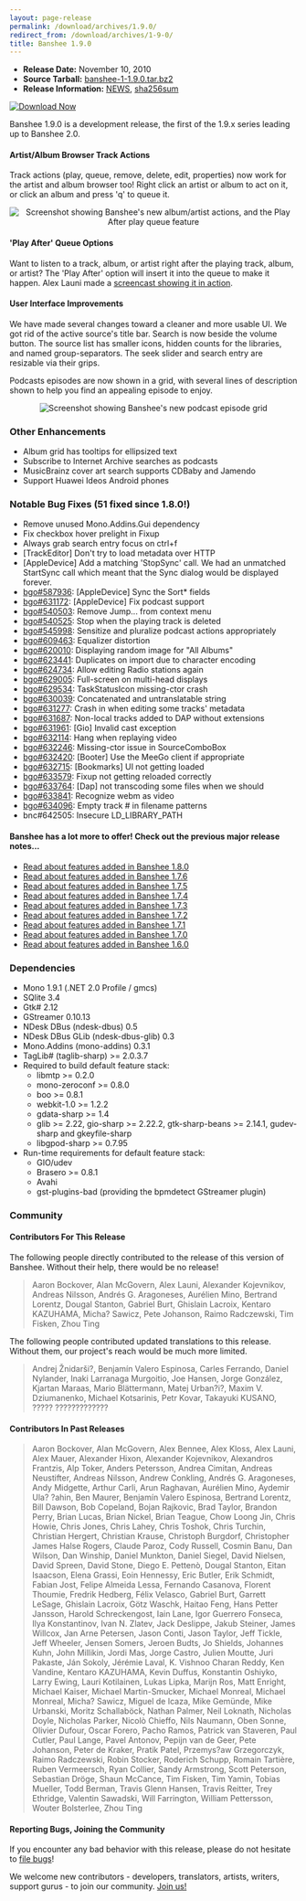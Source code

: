 ```yaml
---
layout: page-release
permalink: /download/archives/1.9.0/
redirect_from: /download/archives/1-9-0/
title: Banshee 1.9.0
---
```


  * **Release Date:** November 10, 2010
  * **Source Tarball:** [banshee-1-1.9.0.tar.bz2](http://download.banshee-project.org/banshee/unstable/1.9.0/banshee-1-1.9.0.tar.bz2)
  * **Release Information:**
[NEWS](http://download.banshee-project.org/banshee/unstable/1.9.0/banshee-1-1.9.0.news),
[sha256sum](http://download.banshee-project.org/banshee/unstable/1.9.0/banshee-1-1.9.0.sha256sum)

[![Download Now](/images/download-button.png)](/download)

Banshee 1.9.0 is a development release, the first of the 1.9.x series
leading up to Banshee 2.0.

####  Artist/Album Browser Track Actions

Track actions (play, queue, remove, delete, edit, properties)
now work for the artist and album browser too!  Right click an
artist or album to act on it, or click an album and press 'q' to
queue it.

<center><img src="/images/shots/banshee-190-track-actions.png" alt="Screenshot showing Banshee's new album/artist actions, and the Play After play queue feature"></center>

####  'Play After' Queue Options

Want to listen to a track, album, or artist right after the playing
track, album, or artist?  The 'Play After' option will insert it
into the queue to make it happen.  Alex Launi made a [screencast showing it in action](http://www.lamalex.net/2010/10/new-for-rocktober-the-best-feature-ever/).

####  User Interface Improvements

We have made several changes toward a cleaner and more usable UI.
We got rid of the active source's title bar.  Search is now beside
the volume button.  The source list has smaller icons, hidden
counts for the libraries, and named group-separators.  The seek
slider and search entry are resizable via their grips.

Podcasts episodes are now shown in a grid, with several lines of
description shown to help you find an appealing episode to enjoy.

<center><img src="/images/shots/banshee-190-podcasts.png" alt="Screenshot showing Banshee's new podcast episode grid"></center>

### Other Enhancements

  * Album grid has tooltips for ellipsized text
  * Subscribe to Internet Archive searches as podcasts
  * MusicBrainz cover art search supports CDBaby and Jamendo
  * Support Huawei Ideos Android phones

### Notable Bug Fixes (51 fixed since 1.8.0!)

  * Remove unused Mono.Addins.Gui dependency
  * Fix checkbox hover prelight in Fixup
  * Always grab search entry focus on ctrl+f
  * [TrackEditor] Don't try to load metadata over HTTP
  * [AppleDevice] Add a matching 'StopSync' call.  We had an unmatched StartSync call which meant that the Sync dialog would be displayed forever.
  * [bgo#587936](http://bugzilla.gnome.org/show_bug.cgi?id=587936): [AppleDevice] Sync the Sort* fields
  * [bgo#631172](http://bugzilla.gnome.org/show_bug.cgi?id=631172): [AppleDevice] Fix podcast support
  * [bgo#540503](http://bugzilla.gnome.org/show_bug.cgi?id=540503): Remove Jump... from context menu
  * [bgo#540525](http://bugzilla.gnome.org/show_bug.cgi?id=540525): Stop when the playing track is deleted
  * [bgo#545998](http://bugzilla.gnome.org/show_bug.cgi?id=545998): Sensitize and pluralize podcast actions appropriately
  * [bgo#609463](http://bugzilla.gnome.org/show_bug.cgi?id=609463): Equalizer distortion
  * [bgo#620010](http://bugzilla.gnome.org/show_bug.cgi?id=620010): Displaying random image for "All Albums"
  * [bgo#623441](http://bugzilla.gnome.org/show_bug.cgi?id=623441): Duplicates on import due to character encoding
  * [bgo#624734](http://bugzilla.gnome.org/show_bug.cgi?id=624734): Allow editing Radio stations again
  * [bgo#629005](http://bugzilla.gnome.org/show_bug.cgi?id=629005): Full-screen on multi-head displays
  * [bgo#629534](http://bugzilla.gnome.org/show_bug.cgi?id=629534): TaskStatusIcon missing-ctor crash
  * [bgo#630039](http://bugzilla.gnome.org/show_bug.cgi?id=630039): Concatenated and untranslatable string
  * [bgo#631277](http://bugzilla.gnome.org/show_bug.cgi?id=631277): Crash in when editing some tracks' metadata
  * [bgo#631687](http://bugzilla.gnome.org/show_bug.cgi?id=631687): Non-local tracks added to DAP without extensions
  * [bgo#631961](http://bugzilla.gnome.org/show_bug.cgi?id=631961): [Gio] Invalid cast exception
  * [bgo#632114](http://bugzilla.gnome.org/show_bug.cgi?id=632114): Hang when replaying video
  * [bgo#632246](http://bugzilla.gnome.org/show_bug.cgi?id=632246): Missing-ctor issue in SourceComboBox
  * [bgo#632420](http://bugzilla.gnome.org/show_bug.cgi?id=632420): [Booter] Use the MeeGo client if appropriate
  * [bgo#632715](http://bugzilla.gnome.org/show_bug.cgi?id=632715): [Bookmarks] UI not getting loaded
  * [bgo#633579](http://bugzilla.gnome.org/show_bug.cgi?id=633579): Fixup not getting reloaded correctly
  * [bgo#633764](http://bugzilla.gnome.org/show_bug.cgi?id=633764): [Dap] not transcoding some files when we should
  * [bgo#633841](http://bugzilla.gnome.org/show_bug.cgi?id=633841): Recognize webm as video
  * [bgo#634096](http://bugzilla.gnome.org/show_bug.cgi?id=634096): Empty track # in filename patterns
  * bnc#642505: Insecure LD_LIBRARY_PATH

#### Banshee has a lot more to offer! Check out the previous major release notes...

  * [Read about features added in Banshee 1.8.0](/download/archives/1.8.0)
  * [Read about features added in Banshee 1.7.6](/download/archives/1.7.6)
  * [Read about features added in Banshee 1.7.5](/download/archives/1.7.5)
  * [Read about features added in Banshee 1.7.4](/download/archives/1.7.4)
  * [Read about features added in Banshee 1.7.3](/download/archives/1.7.3)
  * [Read about features added in Banshee 1.7.2](/download/archives/1.7.2)
  * [Read about features added in Banshee 1.7.1](/download/archives/1.7.1)
  * [Read about features added in Banshee 1.7.0](/download/archives/1.7.0)
  * [Read about features added in Banshee 1.6.0](/download/archives/1.6.0)

### Dependencies

  * Mono 1.9.1 (.NET 2.0 Profile / gmcs)
  * SQlite 3.4
  * Gtk# 2.12
  * GStreamer 0.10.13
  * NDesk DBus (ndesk-dbus) 0.5
  * NDesk DBus GLib (ndesk-dbus-glib) 0.3
  * Mono.Addins (mono-addins) 0.3.1
  * TagLib# (taglib-sharp) >= 2.0.3.7
  * Required to build default feature stack:
    * libmtp >= 0.2.0
    * mono-zeroconf >= 0.8.0
    * boo >= 0.8.1
    * webkit-1.0 >= 1.2.2
    * gdata-sharp >= 1.4
    * glib >= 2.22, gio-sharp >= 2.22.2, gtk-sharp-beans >= 2.14.1, gudev-sharp and gkeyfile-sharp
    * libgpod-sharp >= 0.7.95
  * Run-time requirements for default feature stack:
    * GIO/udev
    * Brasero >= 0.8.1
    * Avahi
    * gst-plugins-bad (providing the bpmdetect GStreamer plugin)

### Community

#### Contributors For This Release

The following people directly contributed to the release of this version of Banshee. Without their help, there would be no release!

> Aaron Bockover, Alan McGovern, Alex Launi, Alexander Kojevnikov,
      Andreas Nilsson, Andrés G. Aragoneses, Aurélien Mino, Bertrand Lorentz,
      Dougal Stanton, Gabriel Burt, Ghislain Lacroix, Kentaro KAZUHAMA,
      Micha? Sawicz, Pete Johanson, Raimo Radczewski, Tim Fisken, Zhou Ting

The following people contributed updated translations to this release.    Without them, our project's reach would be much more limited.

> Andrej Žnidarši?, Benjamín Valero Espinosa, Carles Ferrando,
      Daniel Nylander, Inaki Larranaga Murgoitio, Joe Hansen, Jorge González,
      Kjartan Maraas, Mario Blättermann, Matej Urban?i?, Maxim V. Dziumanenko,
      Michael Kotsarinis, Petr Kovar, Takayuki KUSANO, ????? ?????????????

#### Contributors In Past Releases

> Aaron Bockover, Alan McGovern, Alex Bennee, Alex Kloss, Alex Launi,
    Alex Mauer, Alexander Hixon, Alexander Kojevnikov, Alexandros Frantzis,
    Alp Toker, Anders Petersson, Andrea Cimitan, Andreas Neustifter,
    Andreas Nilsson, Andrew Conkling, Andrés G. Aragoneses, Andy Midgette,
    Arthur Carli, Arun Raghavan, Aurélien Mino, Aydemir Ula? ?ahin,
    Ben Maurer, Benjamín Valero Espinosa, Bertrand Lorentz, Bill Dawson,
    Bob Copeland, Bojan Rajkovic, Brad Taylor, Brandon Perry, Brian Lucas,
    Brian Nickel, Brian Teague, Chow Loong Jin, Chris Howie, Chris Jones,
    Chris Lahey, Chris Toshok, Chris Turchin, Christian Hergert,
    Christian Krause, Christoph Burgdorf, Christopher James Halse Rogers,
    Claude Paroz, Cody Russell, Cosmin Banu, Dan Wilson, Dan Winship,
    Daniel Munkton, Daniel Siegel, David Nielsen, David Spreen, David Stone,
    Diego E. Pettenò, Dougal Stanton, Eitan Isaacson, Elena Grassi,
    Eoin Hennessy, Eric Butler, Erik Schmidt, Fabian Jost,
    Felipe Almeida Lessa, Fernando Casanova, Florent Thoumie, Fredrik Hedberg,
    Félix Velasco, Gabriel Burt, Garrett LeSage, Ghislain Lacroix,
    Götz Waschk, Haitao Feng, Hans Petter Jansson, Harold Schreckengost,
    Iain Lane, Igor Guerrero Fonseca, Ilya Konstantinov, Ivan N. Zlatev,
    Jack Deslippe, Jakub Steiner, James Willcox, Jan Arne Petersen,
    Jason Conti, Jason Taylor, Jeff Tickle, Jeff Wheeler, Jensen Somers,
    Jeroen Budts, Jo Shields, Johannes Kuhn, John Millikin, Jordi Mas,
    Jorge Castro, Julien Moutte, Juri Pakaste, Ján Sokoly, Jérémie Laval,
    K. Vishnoo Charan Reddy, Ken Vandine, Kentaro KAZUHAMA, Kevin Duffus,
    Konstantin Oshiyko, Larry Ewing, Lauri Kotilainen, Lukas Lipka, Marijn Ros,
    Matt Enright, Michael Kaiser, Michael Martin-Smucker, Michael Monreal,
    Michael Monreal, Micha? Sawicz, Miguel de Icaza, Mike Gemünde,
    Mike Urbanski, Moritz Schallaböck, Nathan Palmer, Neil Loknath,
    Nicholas Doyle, Nicholas Parker, Nicolò Chieffo, Nils Naumann, Oben Sonne,
    Olivier Dufour, Oscar Forero, Pacho Ramos, Patrick van Staveren, Paul Cutler,
    Paul Lange, Pavel Antonov, Pepijn van de Geer, Pete Johanson,
    Peter de Kraker, Pratik Patel, Przemys?aw Grzegorczyk, Raimo Radczewski,
    Robin Stocker, Roderich Schupp, Romain Tartière, Ruben Vermeersch,
    Ryan Collier, Sandy Armstrong, Scott Peterson, Sebastian Dröge,
    Shaun McCance, Tim Fisken, Tim Yamin, Tobias Mueller, Todd Berman,
    Travis Glenn Hansen, Travis Reitter, Trey Ethridge, Valentin Sawadski,
    Will Farrington, William Pettersson, Wouter Bolsterlee, Zhou Ting

#### Reporting Bugs, Joining the Community

If you encounter any bad behavior with this release, please do not hesitate to [file bugs](/contribute/file-bugs/)!

We welcome new contributors - developers, translators, artists, writers, support gurus - to join our community.  [Join us!](/contribute)
